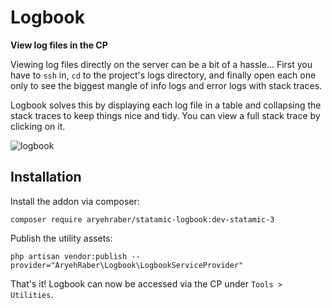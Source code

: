 # Logbook

**View log files in the CP**

Viewing log files directly on the server can be a bit of a hassle... First you have to `ssh` in, `cd` to the project's logs directory, and finally open each one only to see the biggest mangle of info logs and error logs with stack traces.

Logbook solves this by displaying each log file in a table and collapsing the stack traces to keep things nice and tidy.
You can view a full stack trace by clicking on it.

![logbook](https://user-images.githubusercontent.com/5065331/37864552-1983d97c-2f71-11e8-8011-3e430e5985ba.png)

## Installation

Install the addon via composer:

```
composer require aryehraber/statamic-logbook:dev-statamic-3
```

Publish the utility assets:

```
php artisan vendor:publish --provider="AryehRaber\Logbook\LogbookServiceProvider"
```

That's it! Logbook can now be accessed via the CP under `Tools > Utilities`.
